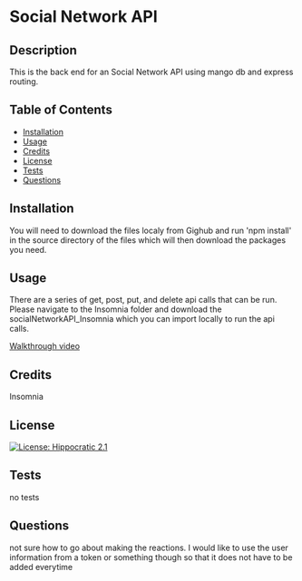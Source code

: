 # Social Network API

## Description
    
This is the back end for an Social Network API using mango db and express routing.
    
## Table of Contents
    
* [Installation](#installation)
* [Usage](#usage)
* [Credits](#credits)
* [License](#license)
* [Tests](#tests)
* [Questions](#questions)
    
## Installation
    
You will need to download the files localy from Gighub and run 'npm install' in the source directory of the files which will then download the packages you need.
    
## Usage
    
There are a series of get, post, put, and delete api calls that can be run. Please navigate to the Insomnia folder and download the socialNetworkAPI_Insomnia which you can import locally to run the api calls.

[Walkthrough video](https://drive.google.com/file/d/1qCxkoFqkvvlGWqeQmm195ZbGiSAGDDxW/view)

## Credits

Insomnia
    
## License
    
[![License: Hippocratic 2.1](https://img.shields.io/badge/License-Hippocratic_2.1-lightgrey.svg)](https://firstdonoharm.dev)
    
## Tests
no tests

    
## Questions
    
not sure how to go about making the reactions. I would like to use the user information from a token or something though so that it does not have to be added everytime